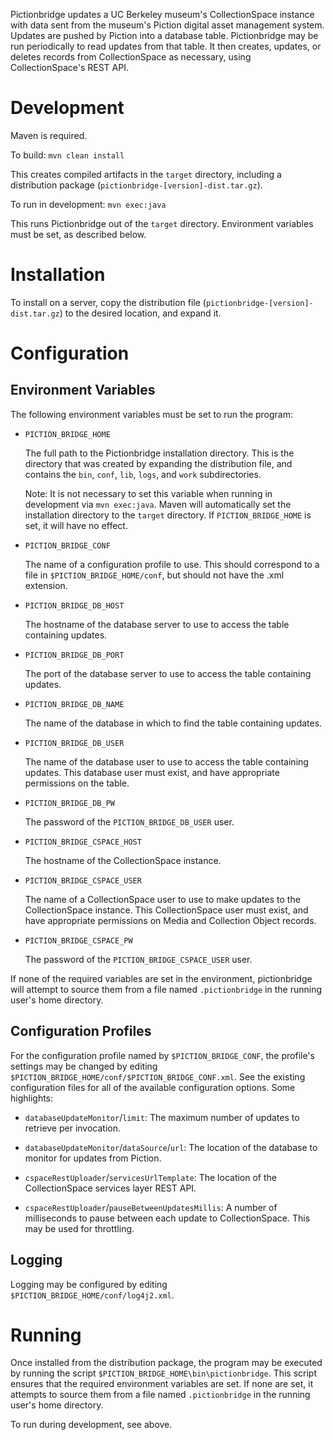 Pictionbridge updates a UC Berkeley museum's CollectionSpace instance with data sent from the museum's Piction digital asset management system. Updates are pushed by Piction into a database table. Pictionbridge may be run periodically to read updates from that table. It then creates, updates, or deletes records from CollectionSpace as necessary, using CollectionSpace's REST API.

# Development

Maven is required.

To build: `mvn clean install`

This creates compiled artifacts in the `target` directory, including a distribution package (`pictionbridge-[version]-dist.tar.gz`).

To run in development: `mvn exec:java`

This runs Pictionbridge out of the `target` directory. Environment variables must be set, as described below.


# Installation

To install on a server, copy the distribution file (`pictionbridge-[version]-dist.tar.gz`) to the desired location, and expand it.

# Configuration

## Environment Variables

The following environment variables must be set to run the program:

- `PICTION_BRIDGE_HOME`

  The full path to the Pictionbridge installation directory. This is the directory that was created by expanding the distribution file, and contains the `bin`, `conf`, `lib`, `logs`, and `work` subdirectories.

  Note: It is not necessary to set this variable when running in development via `mvn exec:java`. Maven will automatically set the installation directory to the `target` directory. If `PICTION_BRIDGE_HOME` is set, it will have no effect.

- `PICTION_BRIDGE_CONF`

  The name of a configuration profile to use. This should correspond to a file in `$PICTION_BRIDGE_HOME/conf`, but should not have the .xml extension.

- `PICTION_BRIDGE_DB_HOST`

  The hostname of the database server to use to access the table containing updates.

- `PICTION_BRIDGE_DB_PORT`

  The port of the database server to use to access the table containing updates.

- `PICTION_BRIDGE_DB_NAME`

  The name of the database in which to find the table containing updates.

- `PICTION_BRIDGE_DB_USER`

  The name of the database user to use to access the table containing updates. This database user must exist, and have appropriate permissions on the table.

- `PICTION_BRIDGE_DB_PW`

  The password of the `PICTION_BRIDGE_DB_USER` user.

- `PICTION_BRIDGE_CSPACE_HOST`

  The hostname of the CollectionSpace instance.

- `PICTION_BRIDGE_CSPACE_USER`

  The name of a CollectionSpace user to use to make updates to the CollectionSpace instance. This CollectionSpace user must exist, and have appropriate permissions on Media and Collection Object records.

- `PICTION_BRIDGE_CSPACE_PW`

  The password of the `PICTION_BRIDGE_CSPACE_USER` user.

If none of the required variables are set in the environment, pictionbridge will attempt to source them from a file named `.pictionbridge` in the running user's home directory.

## Configuration Profiles

For the configuration profile named by `$PICTION_BRIDGE_CONF`, the profile's settings may be changed by editing `$PICTION_BRIDGE_HOME/conf/$PICTION_BRIDGE_CONF.xml`. See the existing configuration files for all of the available configuration options. Some highlights:

- `databaseUpdateMonitor`/`limit`: The maximum number of updates to retrieve per invocation.
- `databaseUpdateMonitor`/`dataSource`/`url`: The location of the database to monitor for updates from Piction.

- `cspaceRestUploader`/`servicesUrlTemplate`: The location of the CollectionSpace services layer REST API.
- `cspaceRestUploader`/`pauseBetweenUpdatesMillis`: A number of milliseconds to pause between each update to CollectionSpace. This may be used for throttling.

## Logging

Logging may be configured by editing `$PICTION_BRIDGE_HOME/conf/log4j2.xml`.

# Running

Once installed from the distribution package, the program may be executed by running the script `$PICTION_BRIDGE_HOME\bin\pictionbridge`. This script ensures that the required environment variables are set. If none are set, it attempts to source them from a file named `.pictionbridge` in the running user's home directory.

To run during development, see above.